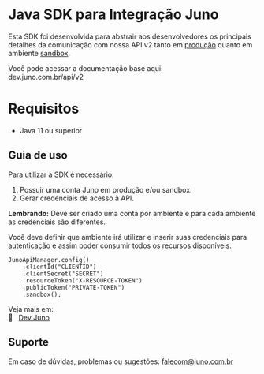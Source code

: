 # Java SDK para Integração Juno 

Esta SDK foi desenvolvida para abstrair aos desenvolvedores os principais detalhes da comunicação com nossa API v2 tanto em [produção](https://juno.com.br/#) quanto em ambiente [sandbox](https://sandbox.juno.com.br/#).

Você pode acessar a documentação base aqui:  
dev.juno.com.br/api/v2

# Requisitos

- Java 11 ou superior 

## Guia de uso

Para utilizar a SDK é necessário:

1. Possuir uma conta Juno em produção e/ou sandbox.
2. Gerar credenciais de acesso à API.

**Lembrando:** Deve ser criado uma conta por ambiente e para cada ambiente as credenciais são diferentes. 

Você deve definir que ambiente irá utilizar e inserir suas credenciais para autenticação e assim poder consumir todos os recursos disponíveis.

``` 
JunoApiManager.config()
    .clientId("CLIENTID")
    .clientSecret("SECRET")
    .resourceToken("X-RESOURCE-TOKEN")
    .publicToken("PRIVATE-TOKEN")
    .sandbox();
````

Veja mais em: \
:link: &nbsp; [Dev Juno](https://dev.juno.com.br/api/v2#tag/Componentes)

## Suporte

Em caso de dúvidas, problemas ou sugestões:
falecom@juno.com.br


